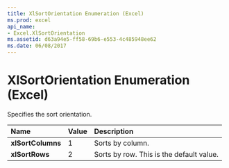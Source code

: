 ```yaml
---
title: XlSortOrientation Enumeration (Excel)
ms.prod: excel
api_name:
- Excel.XlSortOrientation
ms.assetid: d63a94e5-ff58-69b6-e553-4c485948ee62
ms.date: 06/08/2017
---
```



# XlSortOrientation Enumeration (Excel)

Specifies the sort orientation.



|**Name**|**Value**|**Description**|
|:-----|:-----|:-----|
| **xlSortColumns**|1|Sorts by column.|
| **xlSortRows**|2|Sorts by row. This is the default value.|

